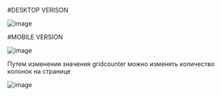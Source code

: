 #DESKTOP VERISON

![image](https://github.com/Bequitebtw/flutter-phones-grid/assets/124624394/33ab6a55-dd50-40ad-8518-fb74da4142ca)

#MOBILE VERSION

![image](https://github.com/Bequitebtw/flutter-phones-grid/assets/124624394/e77a7331-4516-4a07-925a-d962a71a71dc)

Путем изменения значения gridcounter можно изменять количество колонок на странице

![image](https://github.com/Bequitebtw/flutter-phones-grid/assets/124624394/3d0b9659-7ee3-4ad6-9a31-e74c95a69c4d)
